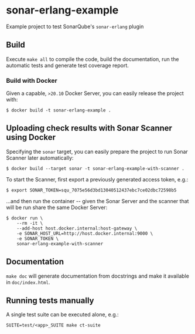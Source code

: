 # sonar-erlang-example

Example project to test SonarQube's `sonar-erlang` plugin

## Build

Execute `make all` to compile the code, build the documentation, run the
automatic tests and generate test coverage report.

### Build with Docker

Given a capable, `>20.10` Docker Server, you can easily release the project
with:

```
$ docker build -t sonar-erlang-example .
```

## Uploading check results with Sonar Scanner using Docker

Specifying the `sonar` target, you can easily prepare the project to run Sonar
Scanner later automatically:

```
$ docker build --target sonar -t sonar-erlang-example-with-scanner .
```

To start the Scanner, first export a previously generated access token, e.g.:

```
$ export SONAR_TOKEN=squ_7075e56d3bd13040512437ebc7ce02dbc72598b5
```

...and then run the container -- given the Sonar Server and the scanner that
will be run share the same Docker Server:

```
$ docker run \
    --rm -it \
    --add-host host.docker.internal:host-gateway \
    -e SONAR_HOST_URL=http://host.docker.internal:9000 \
    -e SONAR_TOKEN \
    sonar-erlang-example-with-scanner
```

## Documentation

`make doc` will generate documentation from docstrings and make it
available in `doc/index.html`.

## Running tests manually

A single test suite can be executed alone, e.g.:

```
SUITE=test/<app>_SUITE make ct-suite
```
